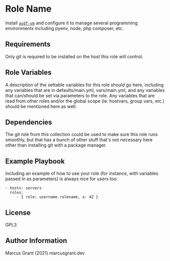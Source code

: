 Role Name
=========

Install [`asdf-vm`](https://asdf-vm.com/) and configure it to manage several programming environments including pyenv, node, php composer, etc.

Requirements
------------

Only git is required to be installed on the host this role will control.

Role Variables
--------------

A description of the settable variables for this role should go here, including any variables that are in defaults/main.yml, vars/main.yml, and any variables that can/should be set via parameters to the role. Any variables that are read from other roles and/or the global scope (ie. hostvars, group vars, etc.) should be mentioned here as well.

Dependencies
------------

The git role from this collection could be used to make sure this role runs smoothly, but that has a bunch of other stuff that's not necessary here other than installing git with a package manager.

Example Playbook
----------------

Including an example of how to use your role (for instance, with variables passed in as parameters) is always nice for users too:

    - hosts: servers
      roles:
         - { role: username.rolename, x: 42 }

License
-------

GPL3

Author Information
------------------

Marcus Grant (2021) marcusgrant.dev
